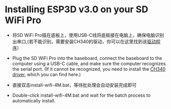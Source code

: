 # Installing ESP3D v3.0 on your SD WiFi Pro

- 将SD WiFi Pro插在底板上，使用USB-C线将底板接在电脑上，确保电脑识别出串口,(若不能识别，需要安装CH340的驱动，你可以在这里找到该[驱动程序](https://www.wch.cn/download/file?id=65)）
- Plug the SD WiFi Pro into the baseboard, connect the baseboard to the computer using a USB-C cable, and make sure the computer recognizes the serial port. (If it cannot be recognized, you need to install the [CH340 driver](https://www.wch.cn/download/file?id=65), which you can find here.)
- 直接双击install-wifi-4M.bat，等待批处理会自动安装完成即可

- Double-click install-wifi-4M.bat and wait for the batch process to automatically install.

